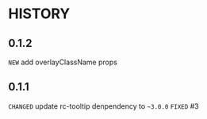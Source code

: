 # HISTORY

## 0.1.2

`NEW` add overlayClassName props

## 0.1.1

`CHANGED` update rc-tooltip denpendency to `~3.0.0`
`FIXED` #3

